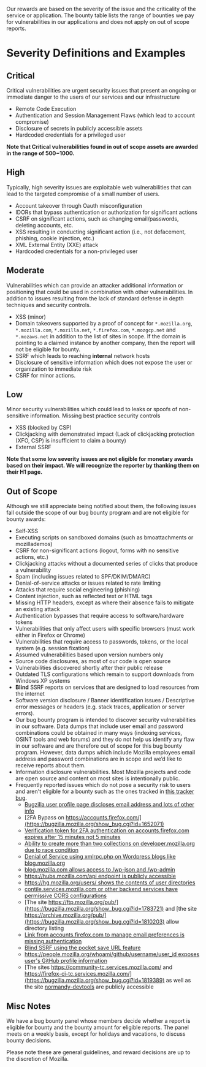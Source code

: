 Our rewards are based on the severity of the issue and the criticality of the service or application. The bounty table lists the range of bounties we pay for vulnerabilities in our applications and does not apply on out of scope reports.

# Severity Definitions and Examples

## Critical

Critical vulnerabilities are urgent security issues that present an ongoing or immediate danger to the users of our services and our infrastructure

* Remote Code Execution
* Authentication and Session Management Flaws (which lead to account compromise)
* Disclosure of secrets in publicly accessible assets
* Hardcoded credentials for a privileged user

**Note that Critical vulnerabilities found in out of scope assets are awarded in the range of $500-$1000.**

## High

 Typically, high severity issues are exploitable web vulnerabilities that can lead to the targeted compromise of a small number of users.

* Account takeover through Oauth misconfiguration
* IDORs that bypass authentication or authorization for significant actions
* CSRF on significant actions, such as changing email/passwords, deleting accounts, etc.
* XSS resulting in conducting significant action (i.e., not defacement, phishing, cookie injection, etc.)
* XML External Entity (XXE) attack
* Hardcoded credentials for a non-privileged user

## Moderate

 Vulnerabilities which can provide an attacker additional information or positioning that could be used in combination with other vulnerabilities. In addition to issues resulting from the lack of standard defense in depth techniques and security controls.

* XSS (minor)
* Domain takeovers supported by a proof of concept for `*.mozilla.org`, `*.mozilla.com`, `*.mozilla.net`, `*.firefox.com`, `*.mozgcp.net` and `*.mozaws.net` in addition to the list of sites in scope. If the domain is pointing to a claimed instance by another company, then the report will not be eligible for bounty.
* SSRF which leads to reaching **internal** network hosts
* Disclosure of sensitive information which does not expose the user or organization to immediate risk
* CSRF for minor actions.

## Low

 Minor security vulnerabilities which could lead to leaks or spoofs of non-sensitive information. Missing best practice security controls

* XSS (blocked by CSP)
* Clickjacking with demonstrated impact (Lack of clickjacking protection (XFO, CSP) is insufficient to claim a bounty)
* External SSRF

**Note that some low severity issues are not eligible for monetary awards based on their impact. We will recognize the reporter by thanking them on their H1 page.**

## Out of Scope

Although we still appreciate being notified about them, the following issues fall outside the scope of our bug bounty program and are not eligible for bounty awards:

* Self-XSS
* Executing scripts on sandboxed domains (such as bmoattachments or mozillademos)
* CSRF for non-significant actions (logout, forms with no sensitive actions, etc.)
* Clickjacking attacks without a documented series of clicks that produce a vulnerability
* Spam (including issues related to SPF/DKIM/DMARC)
* Denial-of-service attacks or issues related to rate limiting
* Attacks that require social engineering (phishing)
* Content injection, such as reflected text or HTML tags
* Missing HTTP headers, except as where their absence fails to mitigate an existing attack
* Authentication bypasses that require access to software/hardware tokens
* Vulnerabilities that only affect users with specific browsers (must work either in Firefox or Chrome)
* Vulnerabilities that require access to passwords, tokens, or the local system (e.g. session fixation)
* Assumed vulnerabilities based upon version numbers only
* Source code disclosures, as most of our code is open source
* Vulnerabilities discovered shortly after their public release
* Outdated TLS configurations which remain to support downloads from Windows XP systems
* **Blind** SSRF reports on services that are designed to load resources from the internet
* Software version disclosure / Banner identification issues / Descriptive error messages or headers (e.g. stack traces, application or server errors).
* Our bug bounty program is intended to discover security vulnerabilities in our software. Data dumps that include user email and password combinations could be obtained in many ways (indexing services, OSINT tools and web forums) and they do not help us identify any flaw in our software and are therefore out of scope for this bug bounty program. However, data dumps which include Mozilla employees email address and password combinations are in scope and we’d like to receive reports about them.
* Information disclosure vulnerabilities. Most Mozilla projects and code are open source and content on most sites is intentionally public.
* Frequently reported issues which do not pose a security risk to users and aren't eligible for a bounty such as the ones tracked in [this tracker bug](https://bugzilla.mozilla.org/show_bug.cgi?id=1830029).
  * [Bugzilla user profile page discloses email address and lots of other info](https://bugzilla.mozilla.org/show_bug.cgi?id=1647545)
  * [2FA Bypass on https://accounts.firefox.com/](https://bugzilla.mozilla.org/show_bug.cgi?id=1652071)
  * [Verification token for 2FA authentication on accounts.firefox.com expires after 15 minutes not 5 minutes](https://bugzilla.mozilla.org/show_bug.cgi?id=1763878)
  * [Ability to create more than two collections on developer.mozilla.org due to race condition](https://bugzilla.mozilla.org/show_bug.cgi?id=1818539)
  * [Denial of Service using xmlrpc.php on Wordpress blogs like blog.mozilla.org](https://bugzilla.mozilla.org/show_bug.cgi?id=1050193)
  * [blog.mozilla.com allows access to /wp-json and /wp-admin](https://bugzilla.mozilla.org/show_bug.cgi?id=1365661)
  * [https://hubs.mozilla.com/api endpoint is publicly accessible](https://bugzilla.mozilla.org/show_bug.cgi?id=1748142)
  * [https://hg.mozilla.org/users/ shows the contents of user directories](https://bugzilla.mozilla.org/show_bug.cgi?id=1767024)
  * [contile.services.mozilla.com or other backend services have permissive CORS configurations](https://bugzilla.mozilla.org/show_bug.cgi?id=1782395)
  * [The site https://ftp.mozilla.org/pub/](https://bugzilla.mozilla.org/show_bug.cgi?id=1783721) and [the site https://archive.mozilla.org/pub/](https://bugzilla.mozilla.org/show_bug.cgi?id=1810203) allow directory listing
  * [Link from accounts.firefox.com to manage email preferences is missing authentication](https://bugzilla.mozilla.org/show_bug.cgi?id=1794310)
  * [Blind SSRF using the pocket save URL feature](https://bugzilla.mozilla.org/show_bug.cgi?id=1810997)
  * [https://people.mozilla.org/whoami/github/username/user_id exposes user's GitHub profile information](https://bugzilla.mozilla.org/show_bug.cgi?id=1811757)
  * [The sites https://community-tc.services.mozilla.com/ and https://firefox-ci-tc.services.mozilla.com/](https://bugzilla.mozilla.org/show_bug.cgi?id=1819389) as well as the site [normandy-devtools](https://normandy-devtools.services.mozilla.com/) are publicly accessible

## Misc Notes
We have a bug bounty panel whose members decide whether a report is eligible for bounty and the bounty amount for eligible reports. The panel meets on a weekly basis, except for holidays and vacations, to discuss bounty decisions.

Please note these are general guidelines, and reward decisions are up to the discretion of Mozilla.

[1]: https://hackerone.com/mozilla_critical_services/policy_scopes
[2]: https://hackerone.com/mozilla_core_services/policy_scopes

